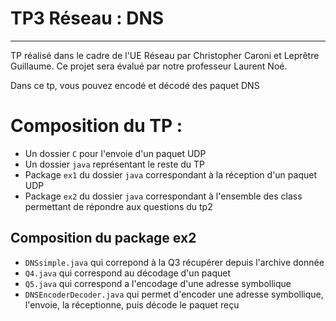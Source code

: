 TP3 Réseau : DNS
===================



----------
<p>TP réalisé dans le cadre de l'UE Réseau par Christopher Caroni et Leprêtre Guillaume. 
Ce projet sera évalué par notre professeur Laurent Noé.</p>

<p>Dans ce tp, vous pouvez encodé et décodé des paquet DNS </p>

# Composition du TP :

- Un dossier `C` pour l'envoie d'un paquet UDP
- Un dossier `java` représentant le reste du TP
- Package `ex1` du dossier `java` correspondant à la réception d'un paquet UDP
- Package `ex2` du dossier `java` correspondant à l'ensemble des class permettant de répondre aux questions du tp2

## Composition du package ex2

- `DNSsimple.java` qui correpond à la Q3 récupérer depuis l'archive donnée
- `Q4.java` qui correspond au décodage d'un paquet
- `Q5.java` qui correspond a l'encodage d'une adresse symbollique
- `DNSEncoderDecoder.java` qui permet d'encoder une adresse symbollique, l'envoie, la réceptionne, puis décode le paquet reçu

